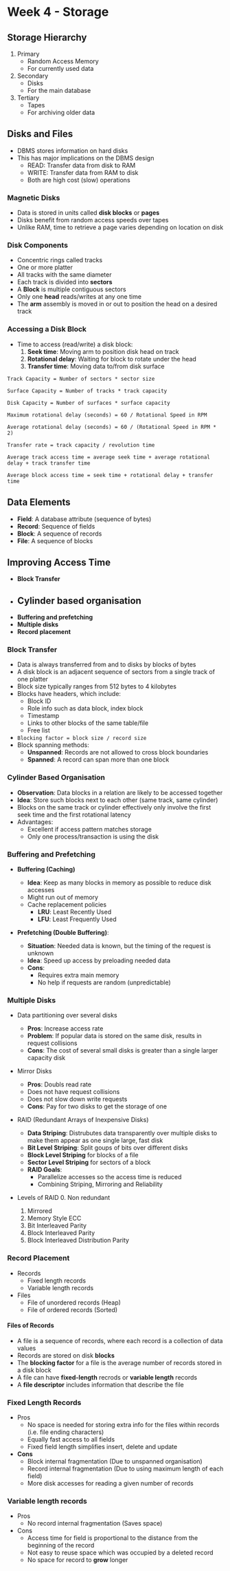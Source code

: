 # Week 4 - Storage

## Storage Hierarchy

1. Primary
    - Random Access Memory
    - For currently used data
2. Secondary
    - Disks
    - For the main database
3. Tertiary
    - Tapes
    - For archiving older data

## Disks and Files
- DBMS stores information on hard disks
- This has major implications on the DBMS design
    - READ: Transfer data from disk to RAM
    - WRITE: Transfer data from RAM to disk
    - Both are high cost (slow) operations

### Magnetic Disks
- Data is stored in units called __disk blocks__ or __pages__
- Disks benefit from random access speeds over tapes
- Unlike RAM, time to retrieve a page varies depending on location on disk

### Disk Components
- Concentric rings called tracks
- One or more platter
- All tracks with the same diameter
- Each track is divided into __sectors__
- A __Block__ is multiple contiguous sectors
- Only one __head__ reads/writes at any one time
- The __arm__ assembly is moved in or out to position the head on a desired track

### Accessing a Disk Block
- Time to access (read/write) a disk block:
    1. __Seek time__: Moving arm to position disk head on track
    2. __Rotational delay__: Waiting for block to rotate under the head
    3. __Transfer time__: Moving data to/from disk surface

```
Track Capacity = Number of sectors * sector size

Surface Capacity = Number of tracks * track capacity

Disk Capacity = Number of surfaces * surface capacity

Maximum rotational delay (seconds) = 60 / Rotational Speed in RPM

Average rotational delay (seconds) = 60 / (Rotational Speed in RPM * 2)

Transfer rate = track capacity / revolution time

Average track access time = average seek time + average rotational delay + track transfer time

Average block access time = seek time + rotational delay + transfer time
```

## Data Elements
- __Field__: A database attribute (sequence of bytes)
- __Record__: Sequence of fields
- __Block__: A sequence of records
- __File__: A sequence of blocks

## Improving Access Time
- __Block Transfer__
- __Cylinder based organisation__
    - 
- __Buffering and prefetching__
- __Multiple disks__
- __Record placement__

### Block Transfer
- Data is always transferred from and to disks by blocks of bytes
- A disk block is an adjacent sequence of sectors from a single track of one platter
- Block size typically ranges from 512 bytes to 4 kilobytes
- Blocks have headers, which include:
    - Block ID
    - Role info such as data block, index block
    - Timestamp
    - Links to other blocks of the same table/file
    - Free list
- ```Blocking factor = block size / record size```
- Block spanning methods:
    - __Unspanned__: Records are not allowed to cross block boundaries
    - __Spanned__: A record can span more than one block

### Cylinder Based Organisation
- __Observation__: Data blocks in a relation are likely to be accessed together
- __Idea__: Store such blocks next to each other (same track, same cylinder)
- Blocks on the same track or cylinder effectively only involve the first seek time and the first rotational latency
- Advantages:
    - Excellent if access pattern matches storage
    - Only one process/transaction is using the disk

### Buffering and Prefetching
- __Buffering (Caching)__
    - __Idea__: Keep as many blocks in memory as possible to reduce disk accesses
    - Might run out of memory
    - Cache replacement policies
        - __LRU__: Least Recently Used
        - __LFU__: Least Frequently Used

- __Prefetching (Double Buffering)__:
    - __Situation__: Needed data is known, but the timing of the request is unknown
    - __Idea__: Speed up access by preloading needed data
    - __Cons__:
        - Requires extra main memory
        - No help if requests are random (unpredictable)


### Multiple Disks
- Data partitioning over several disks
    - __Pros__: Increase access rate
    - __Problem__: If popular data is stored on the same disk, results in request collisions
    - __Cons__: The cost of several small disks is greater than a single larger capacity disk
- Mirror Disks
    - __Pros__: Doubls read rate
    - Does not have request collisions
    - Does not slow down write requests
    - __Cons__: Pay for two disks to get the storage of one

- RAID (Redundant Arrays of Inexpensive Disks)
    - __Data Striping__: Distrubutes data transparently over multiple disks to make them appear as one single large, fast disk
    - __Bit Level Striping__: Split goups of bits over different disks
    - __Block Level Striping__ for blocks of a file
    - __Sector Level Striping__ for sectors of a block
    - __RAID Goals__:
        - Parallelize accesses so the access time is reduced
        - Combining Striping, Mirroring and Reliability
- Levels of RAID
    0. Non redundant
    1. Mirrored
    2. Memory Style ECC
    3. Bit Interleaved Parity
    4. Block Interleaved Parity
    5. Block Interleaved Distribution Parity

### Record Placement

- Records
    - Fixed length records
    - Variable length records
- Files
    - File of unordered records (Heap)
    - File of ordered records (Sorted)

#### Files of Records
- A file is a sequence of records, where each record is a collection of data values
- Records are stored on disk __blocks__
- The __blocking factor__ for a file is the average number of records stored in a disk block
- A file can have __fixed-length__ recrods or __variable length__ records
- A __file descriptor__ includes information that describe the file

### Fixed Length Records
- Pros
    - No space is needed for storing extra info for the files within records (i.e. file ending characters)
    - Equally fast access to all fields
    - Fixed field length simplifies insert, delete and update
- __Cons__
    - Block internal fragmentation (Due to unspanned organisation)
    - Record internal fragmentation (Due to using maximum length of each field)
    - More disk accesses for reading a given number of records

### Variable length records
- Pros
    - No record internal fragmentation (Saves space)
- Cons
    - Access time for field is proportional to the distance from the beginning of the record
    - Not easy to reuse space which was occupied by a deleted record
    - No space for record to __grow__ longer

